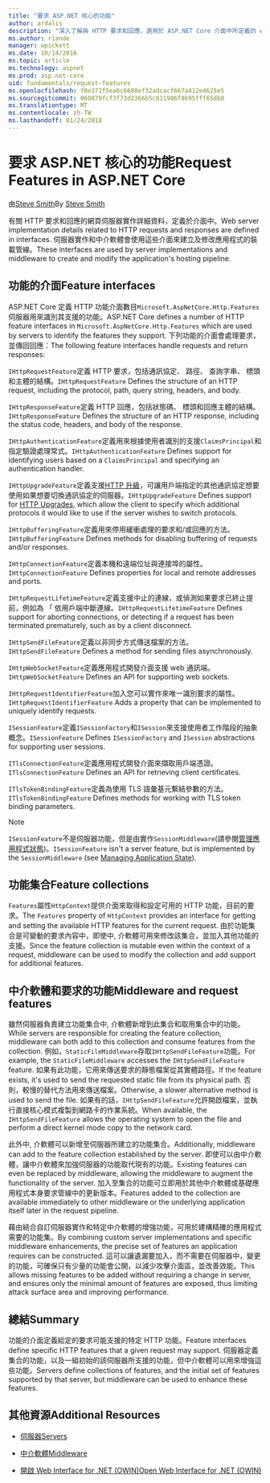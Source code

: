 ```yaml
---
title: "要求 ASP.NET 核心的功能"
author: ardalis
description: "深入了解與 HTTP 要求和回應，適用於 ASP.NET Core 介面中所定義的 web 伺服器實作詳細資料。"
ms.author: riande
manager: wpickett
ms.date: 10/14/2016
ms.topic: article
ms.technology: aspnet
ms.prod: asp.net-core
uid: fundamentals/request-features
ms.openlocfilehash: f0e371f5ea6c6688ef32adcacf667a412e4625e5
ms.sourcegitcommit: 060879fcf3f73d2366b5c811986f8695fff65db8
ms.translationtype: MT
ms.contentlocale: zh-TW
ms.lasthandoff: 01/24/2018
---
```

# <a name="request-features-in-aspnet-core"></a><span data-ttu-id="2c140-103">要求 ASP.NET 核心的功能</span><span class="sxs-lookup"><span data-stu-id="2c140-103">Request Features in ASP.NET Core</span></span>

<span data-ttu-id="2c140-104">由[Steve Smith](https://ardalis.com/)</span><span class="sxs-lookup"><span data-stu-id="2c140-104">By [Steve Smith](https://ardalis.com/)</span></span>

<span data-ttu-id="2c140-105">有關 HTTP 要求和回應的網頁伺服器實作詳細資料，定義於介面中。</span><span class="sxs-lookup"><span data-stu-id="2c140-105">Web server implementation details related to HTTP requests and responses are defined in interfaces.</span></span> <span data-ttu-id="2c140-106">伺服器實作和中介軟體會使用這些介面來建立及修改應用程式的裝載管線。</span><span class="sxs-lookup"><span data-stu-id="2c140-106">These interfaces are used by server implementations and middleware to create and modify the application's hosting pipeline.</span></span>

## <a name="feature-interfaces"></a><span data-ttu-id="2c140-107">功能的介面</span><span class="sxs-lookup"><span data-stu-id="2c140-107">Feature interfaces</span></span>

<span data-ttu-id="2c140-108">ASP.NET Core 定義 HTTP 功能介面數目`Microsoft.AspNetCore.Http.Features`伺服器用來識別其支援的功能。</span><span class="sxs-lookup"><span data-stu-id="2c140-108">ASP.NET Core defines a number of HTTP feature interfaces in `Microsoft.AspNetCore.Http.Features` which are used by servers to identify the features they support.</span></span> <span data-ttu-id="2c140-109">下列功能的介面會處理要求，並傳回回應：</span><span class="sxs-lookup"><span data-stu-id="2c140-109">The following feature interfaces handle requests and return responses:</span></span>

<span data-ttu-id="2c140-110">`IHttpRequestFeature`定義 HTTP 要求，包括通訊協定、 路徑、 查詢字串、 標頭和主體的結構。</span><span class="sxs-lookup"><span data-stu-id="2c140-110">`IHttpRequestFeature` Defines the structure of an HTTP request, including the protocol, path, query string, headers, and body.</span></span>

<span data-ttu-id="2c140-111">`IHttpResponseFeature`定義 HTTP 回應，包括狀態碼、 標頭和回應主體的結構。</span><span class="sxs-lookup"><span data-stu-id="2c140-111">`IHttpResponseFeature` Defines the structure of an HTTP response, including the status code, headers, and body of the response.</span></span>

<span data-ttu-id="2c140-112">`IHttpAuthenticationFeature`定義用來根據使用者識別的支援`ClaimsPrincipal`和指定驗證處理常式。</span><span class="sxs-lookup"><span data-stu-id="2c140-112">`IHttpAuthenticationFeature` Defines support for identifying users based on a `ClaimsPrincipal` and specifying an authentication handler.</span></span>

<span data-ttu-id="2c140-113">`IHttpUpgradeFeature`定義支援[HTTP 升級](https://tools.ietf.org/html/rfc2616.html#section-14.42)，可讓用戶端指定的其他通訊協定想要使用如果想要切換通訊協定的伺服器。</span><span class="sxs-lookup"><span data-stu-id="2c140-113">`IHttpUpgradeFeature` Defines support for [HTTP Upgrades](https://tools.ietf.org/html/rfc2616.html#section-14.42), which allow the client to specify which additional protocols it would like to use if the server wishes to switch protocols.</span></span>

<span data-ttu-id="2c140-114">`IHttpBufferingFeature`定義用來停用緩衝處理的要求和/或回應的方法。</span><span class="sxs-lookup"><span data-stu-id="2c140-114">`IHttpBufferingFeature` Defines methods for disabling buffering of requests and/or responses.</span></span>

<span data-ttu-id="2c140-115">`IHttpConnectionFeature`定義本機和遠端位址與連接埠的屬性。</span><span class="sxs-lookup"><span data-stu-id="2c140-115">`IHttpConnectionFeature` Defines properties for local and remote addresses and ports.</span></span>

<span data-ttu-id="2c140-116">`IHttpRequestLifetimeFeature`定義支援中止的連線，或偵測如果要求已終止提前，例如為 「 依用戶端中斷連線。</span><span class="sxs-lookup"><span data-stu-id="2c140-116">`IHttpRequestLifetimeFeature` Defines support for aborting connections, or detecting if a request has been terminated prematurely, such as by a client disconnect.</span></span>

<span data-ttu-id="2c140-117">`IHttpSendFileFeature`定義以非同步方式傳送檔案的方法。</span><span class="sxs-lookup"><span data-stu-id="2c140-117">`IHttpSendFileFeature` Defines a method for sending files asynchronously.</span></span>

<span data-ttu-id="2c140-118">`IHttpWebSocketFeature`定義應用程式開發介面支援 web 通訊端。</span><span class="sxs-lookup"><span data-stu-id="2c140-118">`IHttpWebSocketFeature` Defines an API for supporting web sockets.</span></span>

<span data-ttu-id="2c140-119">`IHttpRequestIdentifierFeature`加入您可以實作來唯一識別要求的屬性。</span><span class="sxs-lookup"><span data-stu-id="2c140-119">`IHttpRequestIdentifierFeature` Adds a property that can be implemented to uniquely identify requests.</span></span>

<span data-ttu-id="2c140-120">`ISessionFeature`定義`ISessionFactory`和`ISession`來支援使用者工作階段的抽象概念。</span><span class="sxs-lookup"><span data-stu-id="2c140-120">`ISessionFeature` Defines `ISessionFactory` and `ISession` abstractions for supporting user sessions.</span></span>

<span data-ttu-id="2c140-121">`ITlsConnectionFeature`定義應用程式開發介面來擷取用戶端憑證。</span><span class="sxs-lookup"><span data-stu-id="2c140-121">`ITlsConnectionFeature` Defines an API for retrieving client certificates.</span></span>

<span data-ttu-id="2c140-122">`ITlsTokenBindingFeature`定義為使用 TLS 語彙基元繫結參數的方法。</span><span class="sxs-lookup"><span data-stu-id="2c140-122">`ITlsTokenBindingFeature` Defines methods for working with TLS token binding parameters.</span></span>

> [!NOTE]
> <span data-ttu-id="2c140-123">`ISessionFeature`不是伺服器功能，但是由實作`SessionMiddleware`(請參閱[管理應用程式狀態](app-state.md))。</span><span class="sxs-lookup"><span data-stu-id="2c140-123">`ISessionFeature` isn't a server feature, but is implemented by the `SessionMiddleware` (see [Managing Application State](app-state.md)).</span></span>

## <a name="feature-collections"></a><span data-ttu-id="2c140-124">功能集合</span><span class="sxs-lookup"><span data-stu-id="2c140-124">Feature collections</span></span>

<span data-ttu-id="2c140-125">`Features`屬性`HttpContext`提供介面來取得和設定可用的 HTTP 功能，目前的要求。</span><span class="sxs-lookup"><span data-stu-id="2c140-125">The `Features` property of `HttpContext` provides an interface for getting and setting the available HTTP features for the current request.</span></span> <span data-ttu-id="2c140-126">由於功能集合是可變動的要求內容中，即使中, 介軟體可用來修改該集合，並加入其他功能的支援。</span><span class="sxs-lookup"><span data-stu-id="2c140-126">Since the feature collection is mutable even within the context of a request, middleware can be used to modify the collection and add support for additional features.</span></span>

## <a name="middleware-and-request-features"></a><span data-ttu-id="2c140-127">中介軟體和要求的功能</span><span class="sxs-lookup"><span data-stu-id="2c140-127">Middleware and request features</span></span>

<span data-ttu-id="2c140-128">雖然伺服器負責建立功能集合中, 介軟體新增到此集合和取用集合中的功能。</span><span class="sxs-lookup"><span data-stu-id="2c140-128">While servers are responsible for creating the feature collection, middleware can both add to this collection and consume features from the collection.</span></span> <span data-ttu-id="2c140-129">例如，`StaticFileMiddleware`存取`IHttpSendFileFeature`功能。</span><span class="sxs-lookup"><span data-stu-id="2c140-129">For example, the `StaticFileMiddleware` accesses the `IHttpSendFileFeature` feature.</span></span> <span data-ttu-id="2c140-130">如果有此功能，它用來傳送要求的靜態檔案從其實體路徑。</span><span class="sxs-lookup"><span data-stu-id="2c140-130">If the feature exists, it's used to send the requested static file from its physical path.</span></span> <span data-ttu-id="2c140-131">否則，較慢的替代方法用來傳送檔案。</span><span class="sxs-lookup"><span data-stu-id="2c140-131">Otherwise, a slower alternative method is used to send the file.</span></span> <span data-ttu-id="2c140-132">如果有的話，`IHttpSendFileFeature`允許開啟檔案，並執行直接核心模式複製到網路卡的作業系統。</span><span class="sxs-lookup"><span data-stu-id="2c140-132">When available, the `IHttpSendFileFeature` allows the operating system to open the file and perform a direct kernel mode copy to the network card.</span></span>

<span data-ttu-id="2c140-133">此外中, 介軟體可以新增至伺服器所建立的功能集合。</span><span class="sxs-lookup"><span data-stu-id="2c140-133">Additionally, middleware can add to the feature collection established by the server.</span></span> <span data-ttu-id="2c140-134">即使可以由中介軟體，讓中介軟體來加強伺服器的功能取代現有的功能。</span><span class="sxs-lookup"><span data-stu-id="2c140-134">Existing features can even be replaced by middleware, allowing the middleware to augment the functionality of the server.</span></span> <span data-ttu-id="2c140-135">加入至集合的功能可立即用於其他中介軟體或基礎應用程式本身要求管線中的更新版本。</span><span class="sxs-lookup"><span data-stu-id="2c140-135">Features added to the collection are available immediately to other middleware or the underlying application itself later in the request pipeline.</span></span>

<span data-ttu-id="2c140-136">藉由結合自訂伺服器實作和特定中介軟體的增強功能，可用於建構精確的應用程式需要的功能集。</span><span class="sxs-lookup"><span data-stu-id="2c140-136">By combining custom server implementations and specific middleware enhancements, the precise set of features an application requires can be constructed.</span></span> <span data-ttu-id="2c140-137">這可以讓遺漏要加入，而不需要在伺服器中，變更的功能，可確保只有少量的功能會公開，以減少攻擊介面區，並改善效能。</span><span class="sxs-lookup"><span data-stu-id="2c140-137">This allows missing features to be added without requiring a change in server, and ensures only the minimal amount of features are exposed, thus limiting attack surface area and improving performance.</span></span>

## <a name="summary"></a><span data-ttu-id="2c140-138">總結</span><span class="sxs-lookup"><span data-stu-id="2c140-138">Summary</span></span>

<span data-ttu-id="2c140-139">功能的介面定義給定的要求可能支援的特定 HTTP 功能。</span><span class="sxs-lookup"><span data-stu-id="2c140-139">Feature interfaces define specific HTTP features that a given request may support.</span></span> <span data-ttu-id="2c140-140">伺服器定義集合的功能，以及一組初始的該伺服器所支援的功能，但中介軟體可以用來增強這些功能。</span><span class="sxs-lookup"><span data-stu-id="2c140-140">Servers define collections of features, and the initial set of features supported by that server, but middleware can be used to enhance these features.</span></span>

## <a name="additional-resources"></a><span data-ttu-id="2c140-141">其他資源</span><span class="sxs-lookup"><span data-stu-id="2c140-141">Additional Resources</span></span>

* [<span data-ttu-id="2c140-142">伺服器</span><span class="sxs-lookup"><span data-stu-id="2c140-142">Servers</span></span>](servers/index.md)

* [<span data-ttu-id="2c140-143">中介軟體</span><span class="sxs-lookup"><span data-stu-id="2c140-143">Middleware</span></span>](middleware.md)

* [<span data-ttu-id="2c140-144">開啟 Web Interface for .NET (OWIN)</span><span class="sxs-lookup"><span data-stu-id="2c140-144">Open Web Interface for .NET (OWIN)</span></span>](owin.md)
